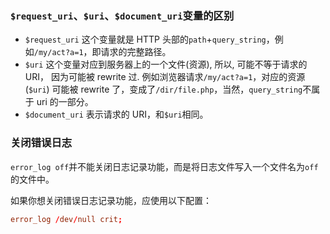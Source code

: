 ### `$request_uri`、`$uri`、`$document_uri`变量的区别
- `$request_uri` 这个变量就是 HTTP 头部的`path`+`query_string`，例如`/my/act?a=1`，即请求的完整路径。
- `$uri` 这个变量对应到服务器上的一个文件(资源), 所以, 可能不等于请求的 URI， 因为可能被 rewrite 过. 例如浏览器请求`/my/act?a=1`，对应的资源(`$uri`) 可能被 rewrite 了，变成了`/dir/file.php`，当然，`query_string`不属于 uri 的一部分。
- `$document_uri` 表示请求的 URI，和`$uri`相同。


### 关闭错误日志
`error_log off`并不能关闭日志记录功能，而是将日志文件写入一个文件名为`off`的文件中。

如果你想关闭错误日志记录功能，应使用以下配置： 

```conf
error_log /dev/null crit; 
```


